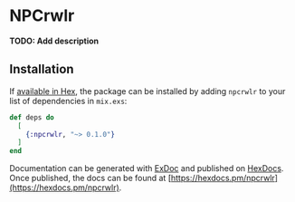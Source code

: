 # NPCrwlr

**TODO: Add description**

## Installation

If [available in Hex](https://hex.pm/docs/publish), the package can be installed
by adding `npcrwlr` to your list of dependencies in `mix.exs`:

```elixir
def deps do
  [
    {:npcrwlr, "~> 0.1.0"}
  ]
end
```

Documentation can be generated with [ExDoc](https://github.com/elixir-lang/ex_doc)
and published on [HexDocs](https://hexdocs.pm). Once published, the docs can
be found at [https://hexdocs.pm/npcrwlr](https://hexdocs.pm/npcrwlr).

